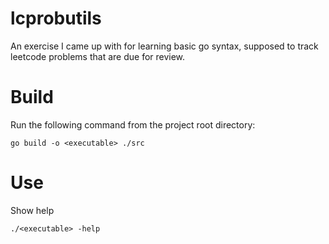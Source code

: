 # lcprobutils
An exercise I came up with for learning basic go syntax, supposed to track leetcode problems that are due for review. 
# Build
Run the following command from the project root directory:
``` 
go build -o <executable> ./src
```
# Use
Show help
```
./<executable> -help
```
